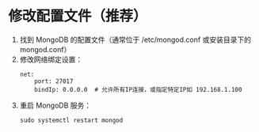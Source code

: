 # 修改配置文件（推荐）

1. 找到 MongoDB 的配置文件（通常位于 /etc/mongod.conf 或安装目录下的 mongod.conf）
2. 修改网络绑定设置：
    ```
    net:
        port: 27017
        bindIp: 0.0.0.0  # 允许所有IP连接，或指定特定IP如 192.168.1.100
    ```
3. 重启 MongoDB 服务：
   ```
   sudo systemctl restart mongod
   ```